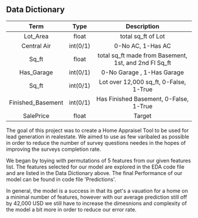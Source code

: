 ## Data Dictionary 

|  Term | Type  | Description  |  
|:-:|:-:|:-:|
|  Lot_Area | float  | total sq_ft of Lot  |   
|  Central Air | int(0/1)  | 0-No AC, 1-Has AC  |   
|  Sq_ft | float  | total sq_ft made from Basement, 1st, and 2nd Fl Sq_ft  |   
|  Has_Garage | int(0/1)  | 0-No Garage , 1-Has Garage  |
|  Sq_ft | int(0/1)  | Lot over 12,000 sq_ft, 0-False, 1-True|
|  Finished_Basement | int(0/1)  | Has Finished Basement, 0-False, 1-True  |
|  SalePrice | float  | Target   |


The goal of this project was to create a Home Appraisel Tool to be used for lead generation in realestate. We aimed to use as few varibaled as possible in order to reduce the number of survey questions needes in the hopes of improving the surveys completion rate.

We began by toying with permutations of 5 features from our given features list. The features selected for our model are explored in the EDA code file and are listed in the Data Dictionary above. The final Performance of our model can be found in code file 'Predictions'.

In general, the model is a success in that its get's a vauation for a home on a minimal number of features, however with our average prediction still off by 42,000 USD we still have to increase the dimesnions and complexity of the model a bit more in order to reduce our error rate.